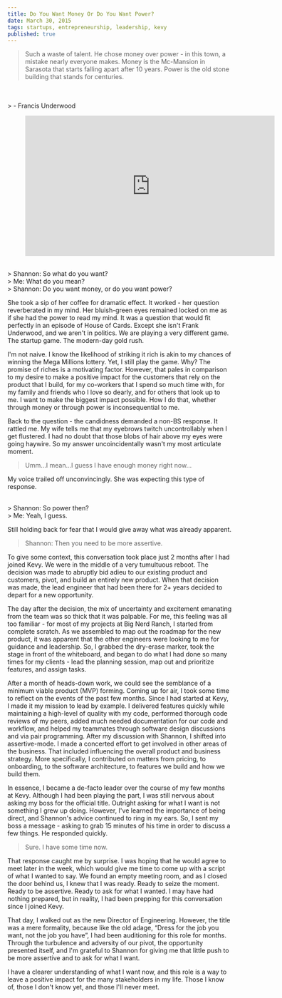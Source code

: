 ```yaml
---
title: Do You Want Money Or Do You Want Power?
date: March 30, 2015
tags: startups, entrepreneurship, leadership, kevy
published: true
---
```



> Such a waste of talent. He chose money over power - in this town, a mistake nearly everyone makes. Money is the Mc-Mansion in Sarasota that starts falling apart after 10 years. Power is the old stone building that stands for centuries.
<br>
<br>
> - Francis Underwood

<figure class="image">
  <iframe width="560" height="315" src="https://www.youtube.com/embed/LYnnm3L12fA" frameborder="0" allowfullscreen></iframe>
</figure>

>
<br>
> Shannon: So what do you want?
<br>
> Me: What do you mean?
<br>
> Shannon: Do you want money, or do you want power?

She took a sip of her coffee for dramatic effect. It worked - her question reverberated in my mind. Her bluish-green eyes remained locked on me as if she had the power to read my mind. It was a question that would fit perfectly in an episode of House of Cards. Except she isn't Frank Underwood, and we aren't in politics. We are playing a very different game. The startup game. The modern-day gold rush.

I'm not naive. I know the likelihood of striking it rich is akin to my chances of winning the Mega Millions lottery. Yet, I still play the game. Why? The promise of riches is a motivating factor. However, that pales in comparison to my desire to make a positive impact for the customers that rely on the product that I build, for my co-workers that I spend so much time with, for my family and friends who I love so dearly, and for others that look up to me. I want to make the biggest impact possible. How I do that, whether through money or through power is inconsequential to me.

Back to the question - the candidness demanded a non-BS response. It rattled me. My wife tells me that my eyebrows twitch uncontrollably when I get flustered. I had no doubt that those blobs of hair above my eyes were going haywire. So my answer uncoincidentally wasn't my most articulate moment.

> Umm...I mean...I guess I have enough money right now...

My voice trailed off unconvincingly. She was expecting this type of response.

>
<br>
> Shannon: So power then?
<br>
> Me: Yeah, I guess.

Still holding back for fear that I would give away what was already apparent.

> Shannon: Then you need to be more assertive.

To give some context, this conversation took place just 2 months after I had joined Kevy. We were in the middle of a very tumultuous reboot. The decision was made to abruptly bid adieu to our existing product and customers, pivot, and build an entirely new product. When that decision was made, the lead engineer that had been there for 2+ years decided to depart for a new opportunity.

The day after the decision, the mix of uncertainty and excitement emanating from the team was so thick that it was palpable. For me, this feeling was all too familiar - for most of my projects at Big Nerd Ranch, I started from complete scratch. As we assembled to map out the roadmap for the new product, it was apparent that the other engineers were looking to me for guidance and leadership. So, I grabbed the dry-erase marker, took the stage in front of the whiteboard, and began to do what I had done so many times for my clients - lead the planning session, map out and prioritize features, and assign tasks.

After a month of heads-down work, we could see the semblance of a minimum viable product (MVP) forming. Coming up for air, I took some time to reflect on the events of the past few months. Since I had started at Kevy, I made it my mission to lead by example. I delivered features quickly while maintaining a high-level of quality with my code, performed thorough code reviews of my peers, added much needed documentation for our code and workflow, and helped my teammates through software design discussions and via pair programming. After my discussion with Shannon, I shifted into assertive-mode. I made a concerted effort to get involved in other areas of the business. That included influencing the overall product and business strategy. More specifically, I contributed on matters from pricing, to onboarding, to the software architecture, to features we build and how we build them.

In essence, I became a de-facto leader over the course of my few months at Kevy. Although I had been playing the part, I was still nervous about asking my boss for the official title. Outright asking for what I want is not something I grew up doing. However, I've learned the importance of being direct, and Shannon's advice continued to ring in my ears. So, I sent my boss a message - asking to grab 15 minutes of his time in order to discuss a few things. He responded quickly.

> Sure. I have some time now.

That response caught me by surprise. I was hoping that he would agree to meet later in the week, which would give me time to come up with a script of what I wanted to say. We found an empty meeting room, and as I closed the door behind us, I knew that I was ready. Ready to seize the moment. Ready to be assertive. Ready to ask for what I wanted. I may have had nothing prepared, but in reality, I had been prepping for this conversation since I joined Kevy.

That day, I walked out as the new Director of Engineering. However, the title was a mere formality, because like the old adage, “Dress for the job you want, not the job you have”, I had been auditioning for this role for months. Through the turbulence and adversity of our pivot, the opportunity presented itself, and I'm grateful to Shannon for giving me that little push to be more assertive and to ask for what I want.

I have a clearer understanding of what I want now, and this role is a way to leave a positive impact for the many stakeholders in my life. Those I know of, those I don't know yet, and those I'll never meet.

<img src="/blog/2015/03/30/do-you-want-money-or-do-you-want-power/frank_underwood_power.jpg" style="display: none;"/>
